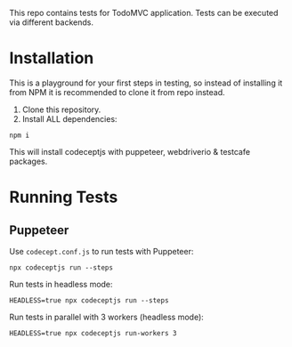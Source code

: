 This repo contains tests for TodoMVC application.
Tests can be executed via different backends.


# Installation

This is a playground for your first steps in testing, so instead of installing it from NPM it is recommended to clone it from repo instead.

1. Clone this repository.
2. Install ALL dependencies:

```
npm i
```

This will install codeceptjs with puppeteer, webdriverio & testcafe packages. 

# Running Tests

## Puppeteer

Use `codecept.conf.js` to run tests with Puppeteer:

```
npx codeceptjs run --steps 
```

Run tests in headless mode:

```
HEADLESS=true npx codeceptjs run --steps 
```

Run tests in parallel with 3 workers (headless mode):

```
HEADLESS=true npx codeceptjs run-workers 3 
```
